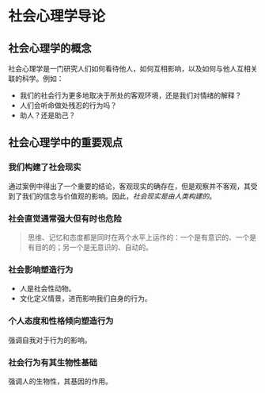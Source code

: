 # 社会心理学导论

## 社会心理学的概念

社会心理学是一门研究人们如何看待他人，如何互相影响，以及如何与他人互相关联的科学。例如：

+ 我们的社会行为更多地取决于所处的客观环境，还是我们对情绪的解释？
+ 人们会听命做处残忍的行为吗？
+ 助人？还是助己？

## 社会心理学中的重要观点

### 我们构建了社会现实

通过案例中得出了一个重要的结论，客观现实的确存在，但是观察并不客观，其受到了我们的信念与价值观的影响。因此，*社会现实是由人类构建的*。

### 社会直觉通常强大但有时也危险

> 思维、记忆和态度都是同时在两个水平上运作的：一个是有意识的、一个是有目的的；另一个是无意识的、自动的。

### 社会影响塑造行为

+ 人是社会性动物。
+ 文化定义情景，进而影响我们自身的行为。

### 个人态度和性格倾向塑造行为

强调自我对于行为的影响。

### 社会行为有其生物性基础

强调人的生物性，其基因的作用。
